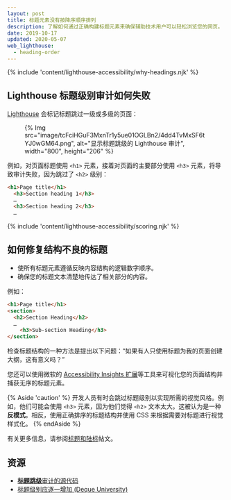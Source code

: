```yaml
---
layout: post
title: 标题元素没有按降序顺序排列
description: 了解如何通过正确构建标题元素来确保辅助技术用户可以轻松浏览您的网页。
date: 2019-10-17
updated: 2020-05-07
web_lighthouse:
  - heading-order
---
```


{% include 'content/lighthouse-accessibility/why-headings.njk' %}

## Lighthouse 标题级别审计如何失败

[Lighthouse](https://developers.google.com/web/tools/lighthouse/) 会标记标题跳过一级或多级的页面：

<figure>{% Img src="image/tcFciHGuF3MxnTr1y5ue01OGLBn2/4dd4TvMxSF6tYJ0wGM64.png", alt="显示标题跳级的 Lighthouse 审计", width="800", height="206" %}</figure>

例如，对页面标题使用 `<h1>` 元素，接着对页面的主要部分使用 `<h3>` 元素，将导致审计失败，因为跳过了 `<h2>` 级别：

```html
<h1>Page title</h1>
  <h3>Section heading 1</h3>
  …
  <h3>Section heading 2</h3>
  …
```

{% include 'content/lighthouse-accessibility/scoring.njk' %}

## 如何修复结构不良的标题

- 使所有标题元素遵循反映内容结构的逻辑数字顺序。
- 确保您的标题文本清楚地传达了相关部分的内容。

例如：

```html
<h1>Page title</h1>
<section>
  <h2>Section Heading</h2>
  …
    <h3>Sub-section Heading</h3>
</section>
```

检查标题结构的一种方法是提出以下问题：“如果有人只使用标题为我的页面创建大纲，这有意义吗？”

您还可以使用微软的 <a href="https://accessibilityinsights.io/" rel="noopener">Accessibility Insights 扩展</a>等工具来可视化您的页面结构并捕获无序的标题元素。

{% Aside 'caution' %} 开发人员有时会跳过标题级别以实现所需的视觉风格。例如，他们可能会使用 `<h3>` 元素，因为他们觉得 `<h2>` 文本太大。这被认为是一种**反模式**。相反，使用正确排序的标题结构并使用 CSS 来根据需要对标题进行视觉样式化。 {% endAside %}

有关更多信息，请参阅[标题和陆标](/headings-and-landmarks)帖文。

## 资源

- <a href="https://github.com/GoogleChrome/lighthouse/blob/master/lighthouse-core/audits/accessibility/heading-order.js" rel="noopener"><strong>标题跳级</strong>审计的源代码</a>
- <a href="https://dequeuniversity.com/rules/axe/3.3/heading-order" rel="noopener">标题级别应逐一增加 (Deque University)</a>
